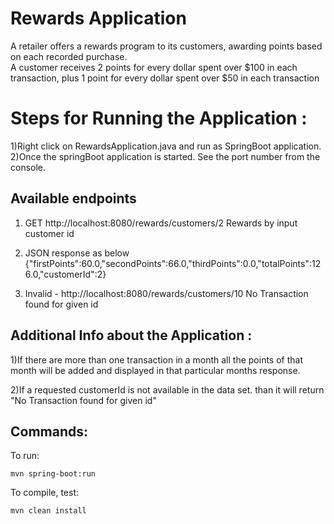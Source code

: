 # Rewards Application

A retailer offers a rewards program to its customers, awarding points based on each recorded purchase.   
A customer receives 2 points for every dollar spent over $100 in each transaction, plus 1 point for every dollar spent over $50 in each transaction


# Steps for Running the Application :

1)Right click on RewardsApplication.java and run as SpringBoot application. 
2)Once the springBoot application is started. See the port number from the console.

## Available endpoints

1. GET http://localhost:8080/rewards/customers/2
Rewards by input customer id<br>

2. JSON response as below
{"firstPoints":60.0,"secondPoints":66.0,"thirdPoints":0.0,"totalPoints":126.0,"customerId":2}

3. Invalid - http://localhost:8080/rewards/customers/10
No Transaction found for given id

## Additional Info about the Application :

1)If there are more than one transaction in a month all the points of that month will be added and displayed in that particular months response. 

2)If a requested customerId is not available in the data set. than it will return "No Transaction found for given id"
  
## Commands:

To run:

    mvn spring-boot:run

To compile, test:

    mvn clean install
